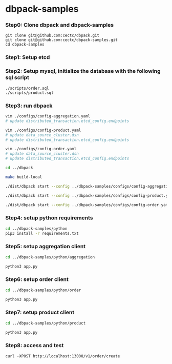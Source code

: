 # dbpack-samples

### Step0: Clone dbpack and dbpack-samples
```shell
git clone git@github.com:cectc/dbpack.git
git clone git@github.com:cectc/dbpack-samples.git
cd dbpack-samples
```

### Step1: Setup etcd

### Step2: Setup mysql, initialize the database with the following sql script
```
./scripts/order.sql
./scripts/product.sql
```

### Step3: run dbpack
```bash
vim ./configs/config-aggregation.yaml
# update distributed_transaction.etcd_config.endpoints

vim ./configs/config-product.yaml
# update data_source_cluster.dsn
# update distributed_transaction.etcd_config.endpoints

vim ./configs/config-order.yaml
# update data_source_cluster.dsn
# update distributed_transaction.etcd_config.endpoints

cd ../dbpack

make build-local

./dist/dbpack start --config ../dbpack-samples/configs/config-aggregation.yaml

./dist/dbpack start --config ../dbpack-samples/configs/config-product.yaml

./dist/dbpack start --config ../dbpack-samples/configs/config-order.yaml
```

### Step4: setup python requirements
```bash
cd ../dbpack-samples/python
pip3 install -r requirements.txt
```

### Step5: setup aggregation client
```bash
cd ../dbpack-samples/python/aggregation

python3 app.py
```

### Step6: setup order client
```bash
cd ../dbpack-samples/python/order

python3 app.py
```

### Step7: setup product client
```bash
cd ../dbpack-samples/python/product

python3 app.py
```

### Step8: access and test
```
curl -XPOST http://localhost:13000/v1/order/create
```